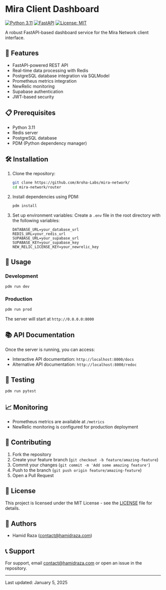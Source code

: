 # Mira Client Dashboard

[![Python 3.11](https://img.shields.io/badge/python-3.11-blue.svg)](https://www.python.org/downloads/release/python-311/)
[![FastAPI](https://img.shields.io/badge/FastAPI-0.115.5-green.svg)](https://fastapi.tiangolo.com)
[![License: MIT](https://img.shields.io/badge/License-MIT-yellow.svg)](https://opensource.org/licenses/MIT)

A robust FastAPI-based dashboard service for the Mira Network client interface.

## 🚀 Features

- FastAPI-powered REST API
- Real-time data processing with Redis
- PostgreSQL database integration via SQLModel
- Prometheus metrics integration
- NewRelic monitoring
- Supabase authentication
- JWT-based security

## 📋 Prerequisites

- Python 3.11
- Redis server
- PostgreSQL database
- PDM (Python dependency manager)

## 🛠 Installation

1. Clone the repository:
   ```bash
   git clone https://github.com/Aroha-Labs/mira-network/
   cd mira-network/router
   ```

2. Install dependencies using PDM:
   ```bash
   pdm install
   ```

3. Set up environment variables:
   Create a `.env` file in the root directory with the following variables:
   ```
   DATABASE_URL=your_database_url
   REDIS_URL=your_redis_url
   SUPABASE_URL=your_supabase_url
   SUPABASE_KEY=your_supabase_key
   NEW_RELIC_LICENSE_KEY=your_newrelic_key
   ```

## 🚀 Usage

### Development
```bash
pdm run dev
```

### Production
```bash
pdm run prod
```

The server will start at `http://0.0.0.0:8000`

## 📚 API Documentation

Once the server is running, you can access:
- Interactive API documentation: `http://localhost:8000/docs`
- Alternative API documentation: `http://localhost:8000/redoc`

## 🧪 Testing

```bash
pdm run pytest
```

## 📈 Monitoring

- Prometheus metrics are available at `/metrics`
- NewRelic monitoring is configured for production deployment

## 🤝 Contributing

1. Fork the repository
2. Create your feature branch (`git checkout -b feature/amazing-feature`)
3. Commit your changes (`git commit -m 'Add some amazing feature'`)
4. Push to the branch (`git push origin feature/amazing-feature`)
5. Open a Pull Request

## 📝 License

This project is licensed under the MIT License - see the [LICENSE](LICENSE) file for details.

## 👥 Authors

- Hamid Raza (contact@hamidraza.com)

## 📞 Support

For support, email contact@hamidraza.com or open an issue in the repository.

---
Last updated: January 5, 2025
